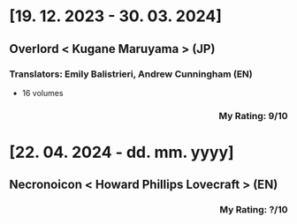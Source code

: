 # [19. 12. 2023 - 30. 03. 2024]
## Overlord < Kugane Maruyama > (JP)
### Translators: Emily Balistrieri, Andrew Cunningham (EN)
- 16 volumes
<div align="right">
  
  ### My Rating: 9/10
</div>

# [22. 04. 2024 - dd. mm. yyyy]
## Necronoicon < Howard Phillips Lovecraft > (EN)
<div align="right">
  
  ### My Rating: ?/10
</div>
